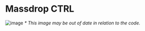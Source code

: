# Massdrop CTRL

![image](https://user-images.githubusercontent.com/33784221/167502634-415b067e-ee09-4e1d-8454-a6f0414c933c.png)
*\* This image may be out of date in relation to the code.*
